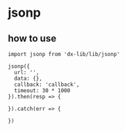 # jsonp

## how to use

```
import jsonp from 'dx-lib/lib/jsonp'

jsonp({
  url: '',
  data: {},
  callback: 'callback',
  timeout: 30 * 1000
}).then(resp => {

}).catch(err => {

})
```